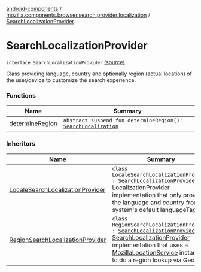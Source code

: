 [android-components](../../index.md) / [mozilla.components.browser.search.provider.localization](../index.md) / [SearchLocalizationProvider](./index.md)

# SearchLocalizationProvider

`interface SearchLocalizationProvider` [(source)](https://github.com/mozilla-mobile/android-components/blob/master/components/browser/search/src/main/java/mozilla/components/browser/search/provider/localization/SearchLocalizationProvider.kt#L11)

Class providing language, country and optionally region (actual location) of the user/device to
customize the search experience.

### Functions

| Name | Summary |
|---|---|
| [determineRegion](determine-region.md) | `abstract suspend fun determineRegion(): `[`SearchLocalization`](../-search-localization/index.md) |

### Inheritors

| Name | Summary |
|---|---|
| [LocaleSearchLocalizationProvider](../-locale-search-localization-provider/index.md) | `class LocaleSearchLocalizationProvider : `[`SearchLocalizationProvider`](./index.md)<br>LocalizationProvider implementation that only provides the language and country from the system's default languageTag. |
| [RegionSearchLocalizationProvider](../../mozilla.components.service.location.search/-region-search-localization-provider/index.md) | `class RegionSearchLocalizationProvider : `[`SearchLocalizationProvider`](./index.md)<br>[SearchLocalizationProvider](./index.md) implementation that uses a [MozillaLocationService](../../mozilla.components.service.location/-mozilla-location-service/index.md) instance to do a region lookup via GeoIP. |
